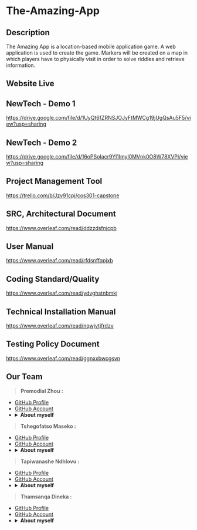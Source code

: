 # The-Amazing-App

## Description
The Amazing App is a location-based mobile application game. A web application is used to create the game. Markers will be created on a map in which players have to physically visit in order to solve riddles and retrieve information.

## Website Live


## NewTech - Demo 1
https://drive.google.com/file/d/1UyQt6fZRNSJOJyFtMWCg19jUgQsAu5F5/view?usp=sharing

## NewTech - Demo 2
https://drive.google.com/file/d/16oPSoIacr9Yl1Imyl0MVnk0O8W78XVPi/view?usp=sharing

## Project Management Tool
https://trello.com/b/Jzv91cpj/cos301-capstone

## SRC, Architectural Document
https://www.overleaf.com/read/ddzzdsfnjcpb

## User Manual
https://www.overleaf.com/read/rfdsnffqpjxb

## Coding Standard/Quality
https://www.overleaf.com/read/ydvghstnbmkj

## Technical Installation Manual
https://www.overleaf.com/read/nqwjvtjfrdzv

## Testing Policy Document
https://www.overleaf.com/read/ggnxxbwcgsvn

## Our Team
 > <b>Premodial Zhou : </b> <br>
 * <a href="https://premodial.github.io/"> GitHub  Profile  </a><br>
 * <a href="https://github.com/premodial"> GitHub  Account </a><br>
 * <details>
   <summary><b>About myself</b></summary>
   <br>
   I  am  a  self-motivated  and  hardworking  computer  science  student  with  a  long time passion for technology.  I managed to   finish my first and second year well from theUniversity of Pretoria and have a comprehensive knowledge of computer hardware and  software  systems.
   <br>
    </details>
    
 > <b>Tshegofatso Maseko : </b> <br>
 * <a href="https://tshegofatso12-ai.github.io/porfolio/"> GitHub  Profile  </a><br>
 * <a href="https://github.com/tshegofatso12"> GitHub  Account </a><br>
 * <details>
   <summary><b>About myself</b></summary>
   <br>
   I am passionate about technology and I am a hard-worker.  I am always eager to learnand to use my problem-solving skills. Completed various modules such as software modelling, netcentric computer systems,program design and database related course which equipped me with useful skills toenable me to be an active team member.
   <br>
    </details>
    
 > <b>Tapiwanashe Ndhlovu : </b> <br>
 * <a href="https://tapehndhlovu.github.io/"> GitHub  Profile  </a><br>
 * <a href="https://github.com/tapehNdhlovu"> GitHub  Account </a><br>
 * <details>
    <summary><b>About myself </b></summary>
    <br>
    I am a self-motivated and hard-working young man with love and passion for tech-nology and technology related stuff.  I passed well  my first and second year and I’mlooking forward to do well in my final year.
    </details>
    
 > <b>Thamsanqa Dineka : </b> <br>
 * <a href="https://thamie323.github.io/"> GitHub  Profile  </a><br>
 * <a href="https://github.com/thamie323"> GitHub  Account </a><br>
 * <details>
   <summary><b>About myself</b></summary>
   <br>
   I am a smart worker that is passionate about solving computer problems most efficiently. Completed modules such as netcentric computer systems,software modelling, programdesign and database related course. 
   <br>
    </details>
